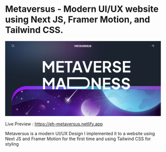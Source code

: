 # Metaversus - Modern UI/UX website using Next JS, Framer Motion, and Tailwind CSS. 
![alt](./thum.png)

Live Preview : https://eh-metaversus.netlify.app

Metaversus is a modern UI/UX Design I implemented it to a website using Next JS and Framer Motion for the first time and using Tailwind CSS for styling
